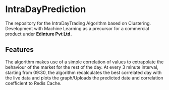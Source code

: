 # IntraDayPrediction
The repository for the IntraDayTrading Algorithm based on Clustering. 
Development with Machine Learning as a precursor for a commercial product under **Edinture Pvt Ltd.**

## Features
The algorithm makes use of a simple correlation of values to extrapolate the behaviour of the market for the rest of the day.
At every 3 minute interval, starting from 09:30, the algorithm recalculates the best correlated day with the live data and plots the graph/Uploads the predicted date and correlation coefficient to Redis Cache.
